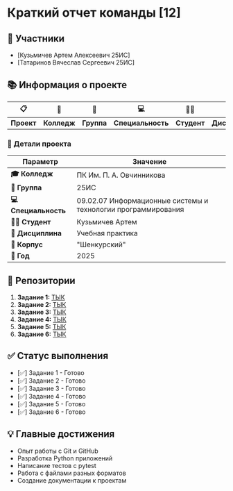 # Краткий отчет команды [12]

## 👥 Участники
- [Кузьмичев Артем Алексеевич 25ИС]
- [Татаринов Вячеслав Сергеевич 25ИС]

## 📚 Информация о проекте

<div align="center">

| 📋 | 🏫 | 👥 | 💻 | 👨‍🎓 | 📖 | 🏢 |
|----|----|----|----|-----|----|----|
| **Проект** | **Колледж** | **Группа** | **Специальность** | **Студент** | **Дисциплина** | **Корпус** |

</div>

### 🎯 Детали проекта
| Параметр | Значение |
|----------|----------|
| **🎓 Колледж** | ПК Им. П. А. Овчинникова |
| **👥 Группа** | 25ИС |
| **💻 Специальность** | 09.02.07 Информационные системы и технологии программирования |
| **👨‍🎓 Студент** | Кузьмичев Артем |
| **📖 Дисциплина** | Учебная практика |
| **🏢 Корпус** | "Шенкурский" |
| **📅 Год** | 2025 |

## 📁 Репозитории
1. **Задание 1:** [ТЫК](https://github.com/Artemproject2202/artemproject.git)
2. **Задание 2:** [ТЫК](https://github.com/Artemproject2202/artemproject-1.git)
3. **Задание 3:** [ТЫК](https://github.com/shinsetsuwhy/allproject-2.git)
4. **Задание 4:** [ТЫК](https://github.com/Artemproject2202/artemproject-2.git)
5. **Задание 5:** [ТЫК](https://github.com/Artemproject2202/artemproject-4.git)
6. **Задание 6:** [ТЫК](https://github.com/Artemproject2202/artemproject-5.git)

## ✅ Статус выполнения
- [✅] Задание 1 - Готово
- [✅] Задание 2 - Готово
- [✅] Задание 3 - Готово
- [✅] Задание 4 - Готово
- [✅] Задание 5 - Готово
- [✅] Задание 6 - Готово

## 💡 Главные достижения
- Опыт работы с Git и GitHub
- Разработка Python приложений
- Написание тестов с pytest
- Работа с файлами разных форматов
- Создание документации к проектам
